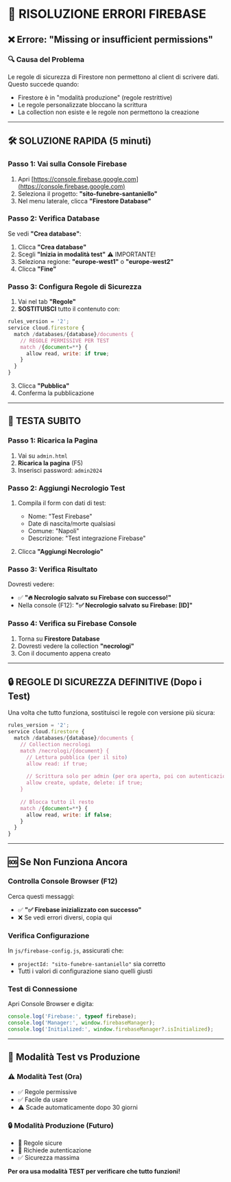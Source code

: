 # 🚨 RISOLUZIONE ERRORI FIREBASE

## ❌ **Errore: "Missing or insufficient permissions"**

### **🔍 Causa del Problema**
Le regole di sicurezza di Firestore non permettono al client di scrivere dati. Questo succede quando:
- Firestore è in "modalità produzione" (regole restrittive)
- Le regole personalizzate bloccano la scrittura
- La collection non esiste e le regole non permettono la creazione

---

## 🛠️ **SOLUZIONE RAPIDA (5 minuti)**

### **Passo 1: Vai sulla Console Firebase**
1. Apri [https://console.firebase.google.com](https://console.firebase.google.com)
2. Seleziona il progetto: **"sito-funebre-santaniello"**
3. Nel menu laterale, clicca **"Firestore Database"**

### **Passo 2: Verifica Database**
Se vedi **"Crea database"**:
1. Clicca **"Crea database"**
2. Scegli **"Inizia in modalità test"** ⚠️ IMPORTANTE!
3. Seleziona regione: **"europe-west1"** o **"europe-west2"**
4. Clicca **"Fine"**

### **Passo 3: Configura Regole di Sicurezza**
1. Vai nel tab **"Regole"**
2. **SOSTITUISCI** tutto il contenuto con:

```javascript
rules_version = '2';
service cloud.firestore {
  match /databases/{database}/documents {
    // REGOLE PERMISSIVE PER TEST
    match /{document=**} {
      allow read, write: if true;
    }
  }
}
```

3. Clicca **"Pubblica"**
4. Conferma la pubblicazione

---

## 🧪 **TESTA SUBITO**

### **Passo 1: Ricarica la Pagina**
1. Vai su `admin.html`
2. **Ricarica la pagina** (F5)
3. Inserisci password: `admin2024`

### **Passo 2: Aggiungi Necrologio Test**
1. Compila il form con dati di test:
   - Nome: "Test Firebase"
   - Date di nascita/morte qualsiasi
   - Comune: "Napoli"
   - Descrizione: "Test integrazione Firebase"

2. Clicca **"Aggiungi Necrologio"**

### **Passo 3: Verifica Risultato**
Dovresti vedere:
- ✅ **"🔥 Necrologio salvato su Firebase con successo!"**
- Nella console (F12): **"✅ Necrologio salvato su Firebase: [ID]"**

### **Passo 4: Verifica su Firebase Console**
1. Torna su **Firestore Database**
2. Dovresti vedere la collection **"necrologi"**
3. Con il documento appena creato

---

## 🔒 **REGOLE DI SICUREZZA DEFINITIVE (Dopo i Test)**

Una volta che tutto funziona, sostituisci le regole con versione più sicura:

```javascript
rules_version = '2';
service cloud.firestore {
  match /databases/{database}/documents {
    // Collection necrologi
    match /necrologi/{document} {
      // Lettura pubblica (per il sito)
      allow read: if true;
      
      // Scrittura solo per admin (per ora aperta, poi con autenticazione)
      allow create, update, delete: if true;
    }
    
    // Blocca tutto il resto
    match /{document=**} {
      allow read, write: if false;
    }
  }
}
```

---

## 🆘 **Se Non Funziona Ancora**

### **Controlla Console Browser (F12)**
Cerca questi messaggi:
- ✅ **"✅ Firebase inizializzato con successo"**
- ❌ Se vedi errori diversi, copia qui

### **Verifica Configurazione**
In `js/firebase-config.js`, assicurati che:
- `projectId: "sito-funebre-santaniello"` sia corretto
- Tutti i valori di configurazione siano quelli giusti

### **Test di Connessione**
Apri Console Browser e digita:
```javascript
console.log('Firebase:', typeof firebase);
console.log('Manager:', window.firebaseManager);
console.log('Initialized:', window.firebaseManager?.isInitialized);
```

---

## 🎯 **Modalità Test vs Produzione**

### **⚠️ Modalità Test (Ora)**
- ✅ Regole permissive
- ✅ Facile da usare
- ⚠️ Scade automaticamente dopo 30 giorni

### **🔒 Modalità Produzione (Futuro)**
- 🔐 Regole sicure
- 🔑 Richiede autenticazione
- ✅ Sicurezza massima

**Per ora usa modalità TEST per verificare che tutto funzioni!**